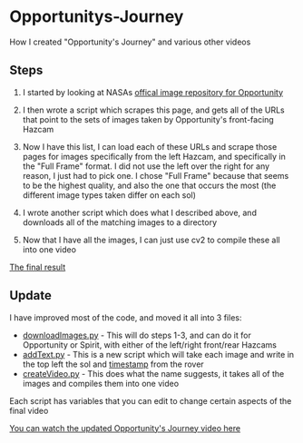 # Opportunitys-Journey

How I created "Opportunity's Journey" and various other videos

## Steps

1. I started by looking at NASAs [offical image repository for Opportunity](https://mars.nasa.gov/mer/gallery/all/opportunity.html)

2. I then wrote a script which scrapes this page, and gets all of the URLs that point to the sets of images taken by Opportunity's front-facing Hazcam

3. Now I have this list, I can load each of these URLs and scrape those pages for images specifically from the left Hazcam, and specifically in the "Full Frame" format. I did not use the left over the right for any reason, I just had to pick one. I chose "Full Frame" because that seems to be the highest quality, and also the one that occurs the most (the different image types taken differ on each sol)

4. I wrote another script which does what I described above, and downloads all of the matching images to a directory

5. Now that I have all the images, I can just use cv2 to compile these all into one video

[The final result](https://youtu.be/Bd8qvLp73Ls)

## Update

I have improved most of the code, and moved it all into 3 files:
- [downloadImages.py](src/downloadImages.py) - This will do steps 1-3, and can do it for Opportunity or Spirit, with either of the left/right front/rear Hazcams
- [addText.py](src/addText.py) - This is a new script which will take each image and write in the top left the sol and [timestamp](https://mars.nasa.gov/mer/gallery/edr_filename_key.html) from the rover
- [createVideo.py](src/createVideo.py) - This does what the name suggests, it takes all of the images and compiles them into one video

Each script has variables that you can edit to change certain aspects of the final video

[You can watch the updated Opportunity's Journey video here](https://youtu.be/Eexd4eWUEfo)
